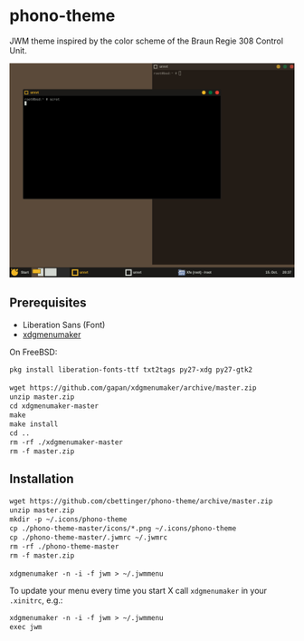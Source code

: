 # phono-theme
JWM theme inspired by the color scheme of the Braun Regie 308 Control Unit.

![Screenshot](https://github.com/cbettinger/phono-theme/blob/master/screenshot.png)

## Prerequisites
* Liberation Sans (Font)
* [xdgmenumaker](https://github.com/gapan/xdgmenumaker)

On FreeBSD:

```shell
pkg install liberation-fonts-ttf txt2tags py27-xdg py27-gtk2

wget https://github.com/gapan/xdgmenumaker/archive/master.zip
unzip master.zip
cd xdgmenumaker-master
make
make install
cd ..
rm -rf ./xdgmenumaker-master
rm -f master.zip
```

## Installation
```shell
wget https://github.com/cbettinger/phono-theme/archive/master.zip
unzip master.zip
mkdir -p ~/.icons/phono-theme
cp ./phono-theme-master/icons/*.png ~/.icons/phono-theme
cp ./phono-theme-master/.jwmrc ~/.jwmrc
rm -rf ./phono-theme-master
rm -f master.zip

xdgmenumaker -n -i -f jwm > ~/.jwmmenu
```

To update your menu every time you start X call `xdgmenumaker` in your `.xinitrc`, e.g.:

```shell
xdgmenumaker -n -i -f jwm > ~/.jwmmenu
exec jwm
```
